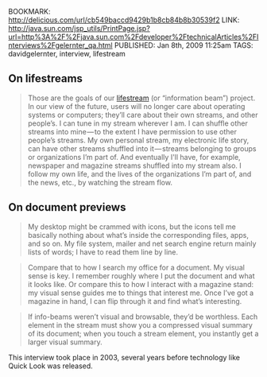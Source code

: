 BOOKMARK: http://delicious.com/url/cb549baccd9429b1b8cb84b8b30539f2
LINK: http://java.sun.com/jsp_utils/PrintPage.jsp?url=http%3A%2F%2Fjava.sun.com%2Fdeveloper%2FtechnicalArticles%2FInterviews%2Fgelernter_qa.html
PUBLISHED: Jan 8th, 2009 11:25am
TAGS: davidgelernter, interview, lifestream

## On lifestreams

> Those are the goals of our [lifestream][ls] (or “information beam”) project. In our
> view of the future, users will no longer care about operating systems or
> computers; they’ll care about their own streams, and other people’s. I can
> tune in my stream wherever I am. I can shuffle other streams into mine — to the
> extent I have permission to use other people’s streams. My own personal
> stream, my electronic life story, can have other streams shuffled into
> it — streams belonging to groups or organizations I’m part of. And eventually
> I'll have, for example, newspaper and magazine streams shuffled into my
> stream also. I follow my own life, and the lives of the organizations I’m
> part of, and the news, etc., by watching the stream flow.

 [ls]: http://cs-www.cs.yale.edu/homes/freeman/lifestreams.html

## On document previews

> My desktop might be crammed with icons, but the icons tell me basically
> nothing about what’s inside the corresponding files, apps, and so on. My
> file system, mailer and net search engine return mainly lists of words; I
> have to read them line by line.

> Compare that to how I search my office for a document. My visual sense is
> key. I remember roughly where I put the document and what it looks like.
> Or compare this to how I interact with a magazine stand: my visual sense
> guides me to things that interest me. Once I’ve got a magazine in hand, I can
> flip through it and find what’s interesting.

> If info-beams weren’t visual and browsable, they’d be worthless. Each element
> in the stream must show you a compressed visual summary of its document; when
> you touch a stream element, you instantly get a larger visual summary.

This interview took place in 2003, several years before technology like Quick Look was released.
